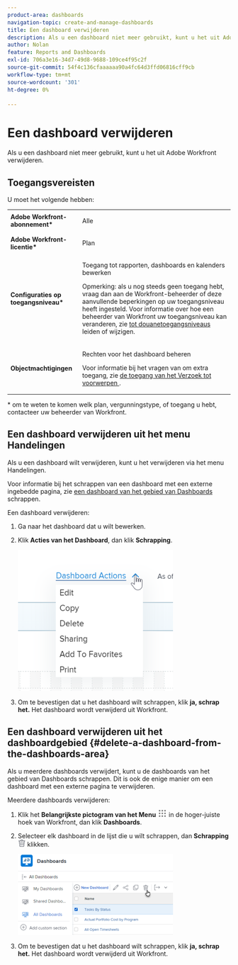 ```yaml
---
product-area: dashboards
navigation-topic: create-and-manage-dashboards
title: Een dashboard verwijderen
description: Als u een dashboard niet meer gebruikt, kunt u het uit Adobe Workfront verwijderen.
author: Nolan
feature: Reports and Dashboards
exl-id: 706a3e16-34d7-49d8-9688-109ce4f95c2f
source-git-commit: 54f4c136cfaaaaaa90a4fc64d3ffd06816cff9cb
workflow-type: tm+mt
source-wordcount: '301'
ht-degree: 0%

---
```


# Een dashboard verwijderen

Als u een dashboard niet meer gebruikt, kunt u het uit Adobe Workfront verwijderen.

## Toegangsvereisten

U moet het volgende hebben:

<table style="table-layout:auto"> 
 <col> 
 <col> 
 <tbody> 
  <tr> 
   <td role="rowheader"><strong>Adobe Workfront-abonnement*</strong></td> 
   <td> <p>Alle</p> </td> 
  </tr> 
  <tr> 
   <td role="rowheader"><strong>Adobe Workfront-licentie*</strong></td> 
   <td> <p>Plan </p> </td> 
  </tr> 
  <tr> 
   <td role="rowheader"><strong>Configuraties op toegangsniveau*</strong></td> 
   <td> <p>Toegang tot rapporten, dashboards en kalenders bewerken</p> <p>Opmerking: als u nog steeds geen toegang hebt, vraag dan aan de Workfront-beheerder of deze aanvullende beperkingen op uw toegangsniveau heeft ingesteld. Voor informatie over hoe een beheerder van Workfront uw toegangsniveau kan veranderen, zie <a href="../../../administration-and-setup/add-users/configure-and-grant-access/create-modify-access-levels.md" class="MCXref xref"> tot douanetoegangsniveaus </a> leiden of wijzigen.</p> </td> 
  </tr> 
  <tr> 
   <td role="rowheader"><strong>Objectmachtigingen</strong></td> 
   <td> <p>Rechten voor het dashboard beheren</p> <p>Voor informatie bij het vragen van om extra toegang, zie <a href="../../../workfront-basics/grant-and-request-access-to-objects/request-access.md" class="MCXref xref"> de toegang van het Verzoek tot voorwerpen </a>.</p> </td> 
  </tr> 
 </tbody> 
</table>

&#42; om te weten te komen welk plan, vergunningstype, of toegang u hebt, contacteer uw beheerder van Workfront.

## Een dashboard verwijderen uit het menu Handelingen

Als u een dashboard wilt verwijderen, kunt u het verwijderen via het menu Handelingen.

Voor informatie bij het schrappen van een dashboard met een externe ingebedde pagina, zie [ een dashboard van het gebied van Dashboards ](#delete-a-dashboard-from-the-dashboards-area) schrappen.

Een dashboard verwijderen:

1. Ga naar het dashboard dat u wilt bewerken.
1. Klik **Acties van het Dashboard**, dan klik **Schrapping**.

   ![](assets/qs-dashboard-actions-menu-350x318.png)

1. Om te bevestigen dat u het dashboard wilt schrappen, klik **ja, schrap het.**
Het dashboard wordt verwijderd uit Workfront.

## Een dashboard verwijderen uit het dashboardgebied {#delete-a-dashboard-from-the-dashboards-area}

Als u meerdere dashboards verwijdert, kunt u de dashboards van het gebied van Dashboards schrappen. Dit is ook de enige manier om een dashboard met een externe pagina te verwijderen.

Meerdere dashboards verwijderen:

1. Klik het **Belangrijkste pictogram van het Menu** ![](assets/main-menu-icon.png) in de hoger-juiste hoek van Workfront, dan klik **Dashboards**.
1. Selecteer elk dashboard in de lijst die u wilt schrappen, dan **Schrapping** ![](assets/delete.png) klikken.

   ![](assets/nwe-deletedashboard2021-350x182.png)

1. Om te bevestigen dat u het dashboard wilt schrappen, klik **ja, schrap het.**
Het dashboard wordt verwijderd uit Workfront.

